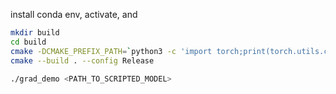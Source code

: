 install conda env, activate, and

```bash
mkdir build
cd build
cmake -DCMAKE_PREFIX_PATH=`python3 -c 'import torch;print(torch.utils.cmake_prefix_path)'` ..
cmake --build . --config Release

./grad_demo <PATH_TO_SCRIPTED_MODEL>
```
